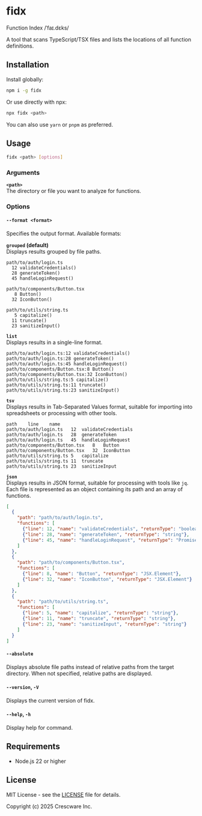 # fidx

Function Index /ˈfaɪ.dɛks/

A tool that scans TypeScript/TSX files and lists the locations of all function definitions.

## Installation

Install globally:

```bash
npm i -g fidx
```

Or use directly with npx:

```bash
npx fidx <path>
```

You can also use `yarn` or `pnpm` as preferred.

## Usage

```bash
fidx <path> [options]
```

### Arguments

**`<path>`**  
The directory or file you want to analyze for functions.

### Options

#### `--format <format>`
Specifies the output format. Available formats:

**`grouped` (default)**  
Displays results grouped by file paths.

```
path/to/auth/login.ts
  12 validateCredentials()
  28 generateToken()
  45 handleLoginRequest()

path/to/components/Button.tsx
   8 Button()
  32 IconButton()
  
path/to/utils/string.ts
   5 capitalize()
  11 truncate()
  23 sanitizeInput()
```

**`list`**  
Displays results in a single-line format.

```
path/to/auth/login.ts:12 validateCredentials()
path/to/auth/login.ts:28 generateToken()
path/to/auth/login.ts:45 handleLoginRequest()
path/to/components/Button.tsx:8 Button()
path/to/components/Button.tsx:32 IconButton()
path/to/utils/string.ts:5 capitalize()
path/to/utils/string.ts:11 truncate()
path/to/utils/string.ts:23 sanitizeInput()
```

**`tsv`**  
Displays results in Tab-Separated Values format, suitable for importing into spreadsheets or processing with other tools.

```
path	line	name
path/to/auth/login.ts	12	validateCredentials
path/to/auth/login.ts	28	generateToken
path/to/auth/login.ts	45	handleLoginRequest
path/to/components/Button.tsx	8	Button
path/to/components/Button.tsx	32	IconButton
path/to/utils/string.ts	5	capitalize
path/to/utils/string.ts	11	truncate
path/to/utils/string.ts	23	sanitizeInput
```

**`json`**  
Displays results in JSON format, suitable for processing with tools like `jq`. Each file is represented as an object containing its path and an array of functions.

```json
[
  {
    "path": "path/to/auth/login.ts",
    "functions": [
      {"line": 12, "name": "validateCredentials", "returnType": "boolean"},
      {"line": 28, "name": "generateToken", "returnType": "string"},
      {"line": 45, "name": "handleLoginRequest", "returnType": "Promise<void>"}
    ]
  },
  {
    "path": "path/to/components/Button.tsx",
    "functions": [
      {"line": 8, "name": "Button", "returnType": "JSX.Element"},
      {"line": 32, "name": "IconButton", "returnType": "JSX.Element"}
    ]
  },
  {
    "path": "path/to/utils/string.ts",
    "functions": [
      {"line": 5, "name": "capitalize", "returnType": "string"},
      {"line": 11, "name": "truncate", "returnType": "string"},
      {"line": 23, "name": "sanitizeInput", "returnType": "string"}
    ]
  }
]
```

#### `--absolute`
Displays absolute file paths instead of relative paths from the target directory. When not specified, relative paths are displayed.

#### `--version`, `-V`
Displays the current version of fidx.

#### `--help`, `-h`
Display help for command.

## Requirements

- Node.js 22 or higher

## License

MIT License - see the [LICENSE](LICENSE) file for details.

Copyright (c) 2025 Crescware Inc.
